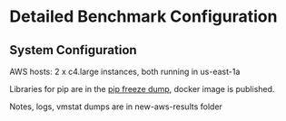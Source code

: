 # Detailed Benchmark Configuration

## System Configuration
AWS hosts: 2 x c4.large instances, both running in us-east-1a

Libraries for pip are in the [pip freeze dump](aws-results/client-pip-freeze.txt), docker image is published.

Notes, logs, vmstat dumps are in new-aws-results folder